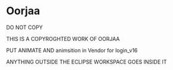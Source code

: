 # Oorjaa

DO NOT COPY 


THIS IS A COPYROGHTED WORK OF OORJAA





PUT ANIMATE AND animsition   in Vendor for login_v16

ANYTHING OUTSIDE THE ECLIPSE WORKSPACE GOES INSIDE IT


